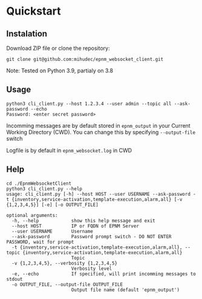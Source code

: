 # Quickstart

## Instalation

Download ZIP file or clone the repository:

```
git clone git@github.com:mihudec/epnm_websocket_client.git
```

Note: Tested on Python 3.9, partialy on 3.8


## Usage

```
python3 cli_client.py --host 1.2.3.4 --user admin --topic all --ask-password --echo
Password: <enter secret password>
```

Incomming messages are by default stored in `epnm_output` in your Current Working Directory (CWD). You can change this by specifying `--output-file` switch

Logfile is by default in `epnm_websocket.log` in CWD


## Help

```
cd ./EpnmWebsocketClient
python3 cli_client.py --help
usage: cli_client.py [-h] --host HOST --user USERNAME --ask-password -t {inventory,service-activation,template-execution,alarm,all} [-v {1,2,3,4,5}] [-e] [-o OUTPUT_FILE]

optional arguments:
  -h, --help            show this help message and exit
  --host HOST           IP or FQDN of EPNM Server
  --user USERNAME       Username
  --ask-password        Password prompt switch - DO NOT ENTER PASSWORD, wait for prompt
  -t {inventory,service-activation,template-execution,alarm,all}, --topic {inventory,service-activation,template-execution,alarm,all}
                        Topic
  -v {1,2,3,4,5}, --verbosity {1,2,3,4,5}
                        Verbosity level
  -e, --echo            If specified, will print incomming messages to stdout
  -o OUTPUT_FILE, --output-file OUTPUT_FILE
                        Output file name (default 'epnm_output')
```
